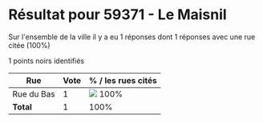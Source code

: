 # Résultat pour 59371 - Le Maisnil

Sur l'ensemble de la ville il y a eu 1 réponses dont 1 réponses avec une rue citée (100%)

1 points noirs identifiés

| Rue | Vote | % / les rues cités|
|-----|------|-------------------|
| Rue du Bas | 1 | <img src="../../img/bar_100.gif" />&nbsp;100%|
| **Total** | 1 | 100%|
